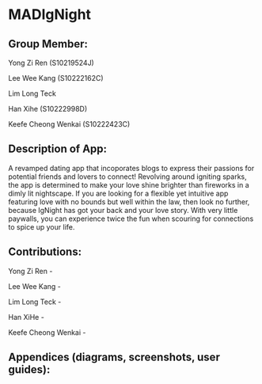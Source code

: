# MADIgNight
## Group Member:

Yong Zi Ren (S10219524J)

Lee Wee Kang (S10222162C)

Lim Long Teck

Han Xihe (S10222998D)

Keefe Cheong Wenkai (S10222423C)

## Description of App:

A revamped dating app that incoporates blogs to express their passions for potential friends and lovers to connect! Revolving around igniting sparks, the app is determined to make your love shine brighter than fireworks in a dimly lit nightscape. If you are looking for a flexible yet intuitive app featuring love with no bounds but well within the law, then look no further, because IgNight has got your back and your love story. With very little paywalls, you can experience twice the fun when scouring for connections to spice up your life.

## Contributions:

Yong Zi Ren - 

Lee Wee Kang -

Lim Long Teck -

Han XiHe - 

Keefe Cheong Wenkai -

## Appendices (diagrams, screenshots, user guides):

